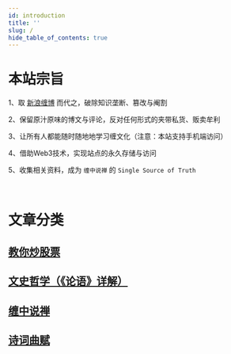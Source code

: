 ```yaml
---
id: introduction
title: ''
slug: /
hide_table_of_contents: true
---
```


# 本站宗旨

1、取 [新浪缠博](http://blog.sina.com.cn/chzhshch) 而代之，破除知识垄断、篡改与阉割

2、保留原汁原味的博文与评论，反对任何形式的夹带私货、贩卖牟利

3、让所有人都能随时随地地学习缠文化（注意：本站支持手机端访问）

4、借助Web3技术，实现站点的永久存储与访问

5、收集相关资料，成为 `缠中说禅` 的 `Single Source of Truth`

<br/>

# 文章分类

## [教你炒股票](stocks/001)

## [文史哲学（《论语》详解）](confucius/20060204)

## [缠中说禅](zen/intro)

## [诗词曲赋](poems/linjiangxian)
